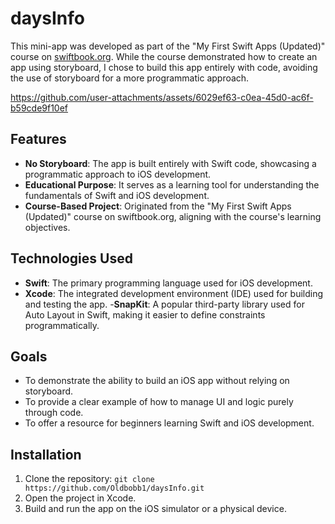 # daysInfo

This mini-app was developed as part of the "My First Swift Apps (Updated)" course on [swiftbook.org](https://swiftbook.org). While the course demonstrated how to create an app using storyboard, I chose to build this app entirely with code, avoiding the use of storyboard for a more programmatic approach.




https://github.com/user-attachments/assets/6029ef63-c0ea-45d0-ac6f-b59cde9f10ef






## Features

- **No Storyboard**: The app is built entirely with Swift code, showcasing a programmatic approach to iOS development.
- **Educational Purpose**: It serves as a learning tool for understanding the fundamentals of Swift and iOS development.
- **Course-Based Project**: Originated from the "My First Swift Apps (Updated)" course on swiftbook.org, aligning with the course's learning objectives.

## Technologies Used

- **Swift**: The primary programming language used for iOS development.
- **Xcode**: The integrated development environment (IDE) used for building and testing the app.
-**SnapKit**: A popular third-party library used for Auto Layout in Swift, making it easier to define constraints programmatically.

## Goals

- To demonstrate the ability to build an iOS app without relying on storyboard.
- To provide a clear example of how to manage UI and logic purely through code.
- To offer a resource for beginners learning Swift and iOS development.

## Installation

1. Clone the repository: `git clone https://github.com/Oldbobb1/daysInfo.git`
2. Open the project in Xcode.
3. Build and run the app on the iOS simulator or a physical device.

